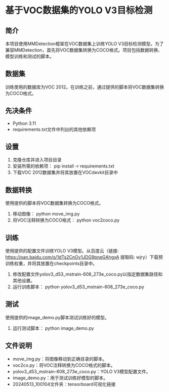 # 基于VOC数据集的YOLO V3目标检测

## 简介

本项目使用MMDetection框架在VOC数据集上训练YOLO V3目标检测模型。为了兼容MMDetection，首先将VOC数据集转换为COCO格式。项目包括数据转换、模型训练和测试的脚本。

## 数据集

训练使用的数据库为VOC 2012。在训练之前，通过提供的脚本将VOC数据集转换为COCO格式。

## 先决条件

- Python 3.11
- requirements.txt文件中列出的其他依赖项

## 设置

1. 克隆仓库并进入项目目录
2. 安装所需的依赖项： pip install -r requirements.txt
3. 下载VOC 2012数据集并将其放置在VOCdevkit目录中

## 数据转换

使用提供的脚本将VOC数据集转换为COCO格式。

1. 移动图像： python move_img.py
2. 将VOC注释转换为COCO格式： python voc2coco.py

## 训练

使用提供的配置文件训练YOLO V3模型。从百度云（链接: https://pan.baidu.com/s/1dTs2CnOy1JDG9pneGAhgyA 提取码: wjry）下载预训练权重，并将其放置在checkpoints目录中。

1. 修改配置文件yolov3_d53_mstrain-608_273e_coco.py以指定数据集路径和其他设置。
2. 运行训练脚本： python yolov3_d53_mstrain-608_273e_coco.py

## 测试

使用提供的image_demo.py脚本测试训练好的模型。

1. 运行测试脚本： python image_demo.py

## 文件说明

- move_img.py：将图像移动到正确目录的脚本。
- voc2co.py：将VOC注释转换为COCO格式的脚本。
- yolov3_d53_mstrain-608_273e_coco.py：YOLO V3模型配置文件。
- image_demo.py：用于测试训练好模型的脚本。
- 20240513_100104文件夹：tensorboard可视化链接
